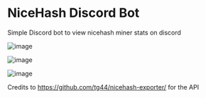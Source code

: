 # NiceHash Discord Bot
Simple Discord bot to view nicehash miner stats on discord

![image](https://user-images.githubusercontent.com/31814492/123572977-a9c7ad80-d7ff-11eb-8f30-4b78285e5c82.png)

![image](https://user-images.githubusercontent.com/31814492/124361204-71412d00-dc60-11eb-9e69-b9866ed8d15a.png)

![image](https://user-images.githubusercontent.com/31814492/124361220-81f1a300-dc60-11eb-857e-3dc32bc799c9.png)

Credits to https://github.com/tg44/nicehash-exporter/ for the API
